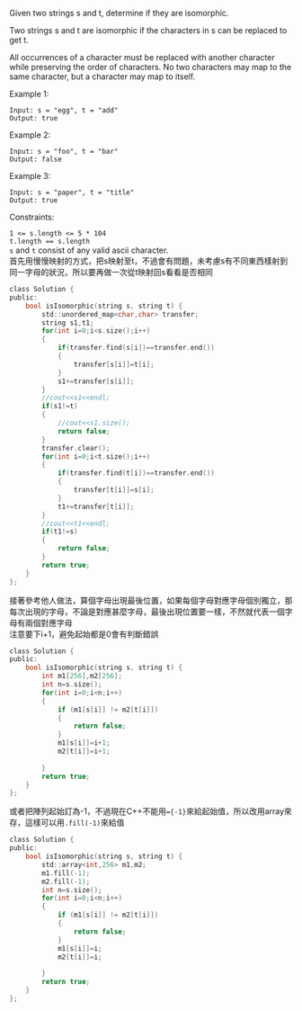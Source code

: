 Given two strings s and t, determine if they are isomorphic.

Two strings s and t are isomorphic if the characters in s can be replaced to get t.

All occurrences of a character must be replaced with another character while preserving the order of characters. No two characters may map to the same character, but a character may map to itself.

 

Example 1:
```
Input: s = "egg", t = "add"
Output: true
```
Example 2:
```
Input: s = "foo", t = "bar"
Output: false
```
Example 3:
```
Input: s = "paper", t = "title"
Output: true
```

Constraints:

```1 <= s.length <= 5 * 104```  
```t.length == s.length```  
```s``` and ```t``` consist of any valid ascii character.  
首先用慢慢映射的方式，把s映射至t，不過會有問題，未考慮s有不同東西樣射到同一字母的狀況，所以要再做一次從t映射回s看看是否相同
```c
class Solution {
public:
    bool isIsomorphic(string s, string t) {
        std::unordered_map<char,char> transfer;
        string s1,t1;
        for(int i=0;i<s.size();i++)
        {
            if(transfer.find(s[i])==transfer.end())
            {
                transfer[s[i]]=t[i];
            }
            s1+=transfer[s[i]];
        }
        //cout<<s1<<endl;
        if(s1!=t)
        {
            //cout<<s1.size();
            return false;
        }
        transfer.clear();
        for(int i=0;i<t.size();i++)
        {
            if(transfer.find(t[i])==transfer.end())
            {
                transfer[t[i]]=s[i];
            }
            t1+=transfer[t[i]];
        }
        //cout<<t1<<endl;
        if(t1!=s)
        {
            return false;
        }
        return true;
    }
};
```
接著參考他人做法，算個字母出現最後位置，如果每個字母對應字母個別獨立，那每次出現的字母，不論是對應甚麼字母，最後出現位置要一樣，不然就代表一個字母有兩個對應字母  
注意要下i+1，避免起始都是0會有判斷錯誤
```c
class Solution {
public:
    bool isIsomorphic(string s, string t) {
        int m1[256],m2[256];
        int n=s.size();
        for(int i=0;i<n;i++)
        {
            if (m1[s[i]] != m2[t[i]]) 
            {
                return false;
            }
            m1[s[i]]=i+1;
            m2[t[i]]=i+1;
            
        }
        return true;
    }
};

```

或者把陣列起始訂為-1，不過現在C++不能用```={-1}```來給起始值，所以改用array來存，這樣可以用```.fill(-1)```來給值
```c
class Solution {
public:
    bool isIsomorphic(string s, string t) {
        std::array<int,256> m1,m2;
        m1.fill(-1);
        m2.fill(-1);
        int n=s.size();
        for(int i=0;i<n;i++)
        {
            if (m1[s[i]] != m2[t[i]]) 
            {
                return false;
            }
            m1[s[i]]=i;
            m2[t[i]]=i;
            
        }
        return true;
    }
};

```
